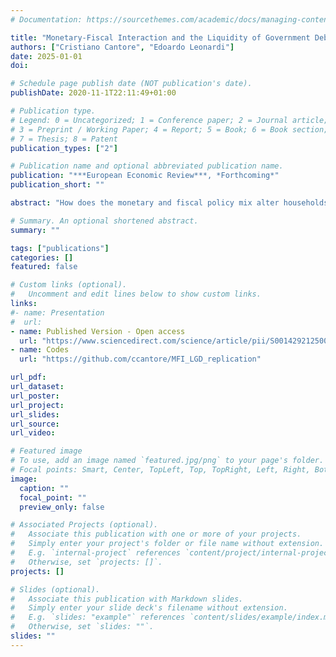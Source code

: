 ```yaml
---
# Documentation: https://sourcethemes.com/academic/docs/managing-content/

title: "Monetary-Fiscal Interaction and the Liquidity of Government Debt"
authors: ["Cristiano Cantore", "Edoardo Leonardi"]
date: 2025-01-01
doi:

# Schedule page publish date (NOT publication's date).
publishDate: 2020-11-1T22:11:49+01:00

# Publication type.
# Legend: 0 = Uncategorized; 1 = Conference paper; 2 = Journal article;
# 3 = Preprint / Working Paper; 4 = Report; 5 = Book; 6 = Book section;
# 7 = Thesis; 8 = Patent
publication_types: ["2"]

# Publication name and optional abbreviated publication name.
publication: "***European Economic Review***, *Forthcoming*"
publication_short: ""

abstract: "How does the monetary and fiscal policy mix alter households’ saving incentives? To answer these questions, we build a heterogenous agents New Keynesian model where three different types of agents can save in assets with different liquidity profiles to insure against idiosyncratic risk. Policy mixes affect saving incentives differently according to their effect on the liquidity premium- the return difference between less liquid assets and public debt. We derive an intuitive analytical expression linking the liquidity premium with consumption differentials amongst different types of agents. This underscores the presence of a transmission mechanism through which the interaction of monetary and fiscal policy shapes economic stability via its effect on the portfolio choice of private agents. We call it the self-insurance demand channel, which moves the liquidity premium in the opposite direction to the standard policy-driven supply channel. Our analysis thus reveals the presence of two competing forces driving the liquidity premium. We show that the relative strength of the two is tightly linked to the policy mix in place and the type of business cycle shock hitting the economy. This implies that to stabilize the economy, monetary policy should consider the impact of the self-insurance on the liquidity premium."

# Summary. An optional shortened abstract.
summary: ""

tags: ["publications"]
categories: []
featured: false

# Custom links (optional).
#   Uncomment and edit lines below to show custom links.
links:
#- name: Presentation
#  url:
- name: Published Version - Open access
  url: "https://www.sciencedirect.com/science/article/pii/S0014292125000297"
- name: Codes
  url: "https://github.com/ccantore/MFI_LGD_replication" 

url_pdf:
url_dataset:
url_poster:
url_project:
url_slides:
url_source:
url_video:

# Featured image
# To use, add an image named `featured.jpg/png` to your page's folder.
# Focal points: Smart, Center, TopLeft, Top, TopRight, Left, Right, BottomLeft, Bottom, BottomRight.
image:
  caption: ""
  focal_point: ""
  preview_only: false

# Associated Projects (optional).
#   Associate this publication with one or more of your projects.
#   Simply enter your project's folder or file name without extension.
#   E.g. `internal-project` references `content/project/internal-project/index.md`.
#   Otherwise, set `projects: []`.
projects: []

# Slides (optional).
#   Associate this publication with Markdown slides.
#   Simply enter your slide deck's filename without extension.
#   E.g. `slides: "example"` references `content/slides/example/index.md`.
#   Otherwise, set `slides: ""`.
slides: ""
---
```

